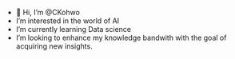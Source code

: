 - 👋 Hi, I’m @CKohwo
- I’m interested in the world of AI
- I’m currently learning Data science  
- I’m looking to enhance my knowledge bandwith with the goal of acquiring new insights.  

<!---
CKohwo/CKohwo is a ✨ special ✨ repository because its `README.md` (this file) appears on your GitHub profile.
You can click the Preview link to take a look at your changes.
--->
